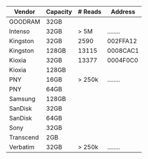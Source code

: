 | Vendor    | Capacity | # Reads  | Address  |
| --------  | -------- | -------  | -------- |
| GOODRAM   | 32GB     |          |          |
| Intenso   | 32GB     | > 5M     | ........ |
| Kingston  | 32GB     |  2590    | 002FFA12 |
| Kingston  | 128GB    | 13115    | 0008CAC1 |
| Kioxia    | 32GB     | 13377    | 0004F0C0 |
| Kioxia    | 128GB    |          |          |
| PNY       | 16GB     | > 250k   | ........ |
| PNY       | 64GB     |          |          |
| Samsung   | 128GB    |          |          |
| SanDisk   | 32GB     |          |          |
| SanDisk   | 64GB     |          |          |
| Sony      | 32GB     |          |          |
| Transcend | 2GB      |          |          |
| Verbatim  | 32GB     | > 250k   | ........ |

